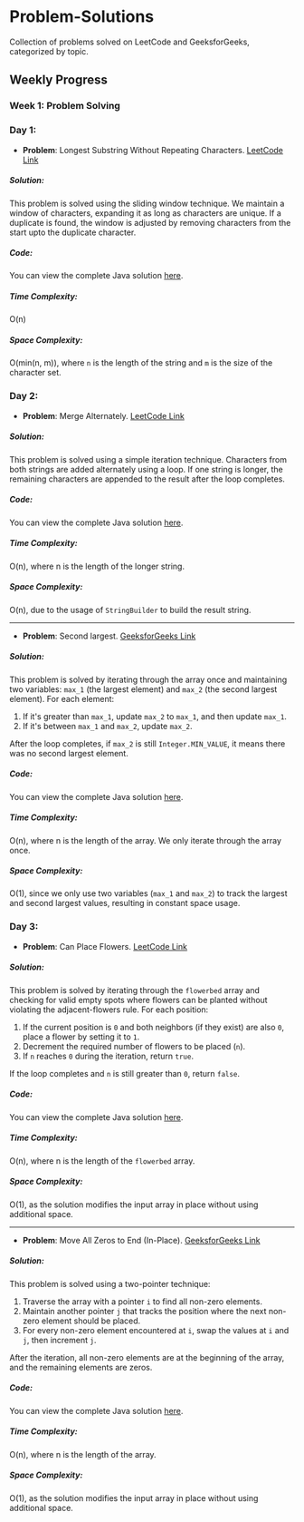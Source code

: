 # Problem-Solutions
Collection of problems solved on LeetCode and GeeksforGeeks, categorized by topic.
## Weekly Progress

### Week 1: Problem Solving

### Day 1: 
- **Problem**: Longest Substring Without Repeating Characters. [LeetCode Link](https://leetcode.com/problems/longest-substring-without-repeating-characters/)
  
##### Solution:
This problem is solved using the sliding window technique. We maintain a window of characters, expanding it as long as characters are unique. If a duplicate is found, the window is adjusted by removing characters from the start upto the duplicate character.

##### Code:
You can view the complete Java solution [here](https://github.com/vysnavivr/Problem-Solutions/blob/main/JavaSolutions/LeetCode/LongestSubstring.java).

##### Time Complexity:
O(n)

##### Space Complexity:
O(min(n, m)), where `n` is the length of the string and `m` is the size of the character set.

### Day 2: 
- **Problem**: Merge Alternately. [LeetCode Link](https://leetcode.com/problems/merge-strings-alternately)

##### Solution:  
This problem is solved using a simple iteration technique. Characters from both strings are added alternately using a loop. If one string is longer, the remaining characters are appended to the result after the loop completes.

##### Code:  
You can view the complete Java solution [here](https://github.com/vysnavivr/Problem-Solutions/blob/main/JavaSolutions?LeetCode/MergeAlternately.java).

##### Time Complexity:  
O(n), where n is the length of the longer string.

##### Space Complexity:  
O(n), due to the usage of `StringBuilder` to build the result string.


---

-  **Problem**: Second largest. [GeeksforGeeks Link](https://www.geeksforgeeks.org/batch/gfg-160-problems/track/arrays-gfg-160/problem/second-largest3735)

##### Solution:  
This problem is solved by iterating through the array once and maintaining two variables: `max_1` (the largest element) and `max_2` (the second largest element). For each element:
  1. If it's greater than `max_1`, update `max_2` to `max_1`, and then update `max_1`.
  2. If it's between `max_1` and `max_2`, update `max_2`.

After the loop completes, if `max_2` is still `Integer.MIN_VALUE`, it means there was no second largest element.

##### Code:  
  You can view the complete Java solution [here](https://github.com/vysnavivr/Problem-Solutions/blob/main/JavaSolutions/GeeksforGeeks/getSecondLargest.java).

##### Time Complexity:  
  O(n), where n is the length of the array. We only iterate through the array once.

##### Space Complexity:  
  O(1), since we only use two variables (`max_1` and `max_2`) to track the largest and second largest values, resulting in constant space usage.

  ### Day 3:  

- **Problem**: Can Place Flowers. [LeetCode Link](https://leetcode.com/problems/can-place-flowers)  

##### Solution:  
This problem is solved by iterating through the `flowerbed` array and checking for valid empty spots where flowers can be planted without violating the adjacent-flowers rule. For each position:  
1. If the current position is `0` and both neighbors (if they exist) are also `0`, place a flower by setting it to `1`.  
2. Decrement the required number of flowers to be placed (`n`).  
3. If `n` reaches `0` during the iteration, return `true`.  

If the loop completes and `n` is still greater than `0`, return `false`.  

##### Code:  
You can view the complete Java solution [here](https://github.com/vysnavivr/Problem-Solutions/blob/main/JavaSolutions/LeetCode/CanPlaceFlowers.java).  

##### Time Complexity:  
O(n), where n is the length of the `flowerbed` array.  

##### Space Complexity:  
O(1), as the solution modifies the input array in place without using additional space.  

---  

- **Problem**: Move All Zeros to End (In-Place). [GeeksforGeeks Link](https://practice.geeksforgeeks.org/problems/move-all-zeros-to-end-in-place)  

##### Solution:  
This problem is solved using a two-pointer technique:  
1. Traverse the array with a pointer `i` to find all non-zero elements.  
2. Maintain another pointer `j` that tracks the position where the next non-zero element should be placed.  
3. For every non-zero element encountered at `i`, swap the values at `i` and `j`, then increment `j`.  

After the iteration, all non-zero elements are at the beginning of the array, and the remaining elements are zeros.  

##### Code:  
You can view the complete Java solution [here](https://github.com/vysnavivr/Problem-Solutions/blob/main/JavaSolutions/GeeksforGeeks/MoveAllZerosToEnd.java).  

##### Time Complexity:  
O(n), where n is the length of the array.  

##### Space Complexity:  
O(1), as the solution modifies the input array in place without using additional space.  


